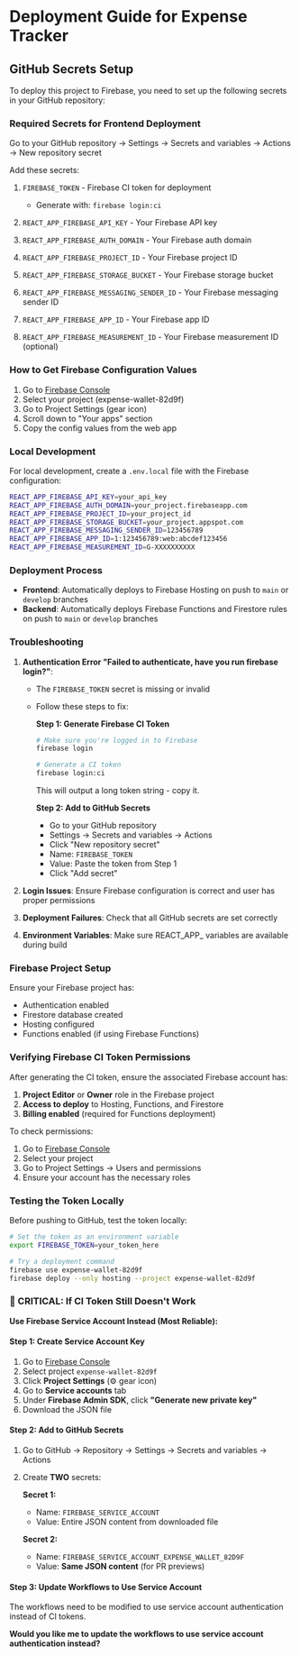 # Deployment Guide for Expense Tracker

## GitHub Secrets Setup

To deploy this project to Firebase, you need to set up the following secrets in your GitHub repository:

### Required Secrets for Frontend Deployment

Go to your GitHub repository → Settings → Secrets and variables → Actions → New repository secret

Add these secrets:

1. `FIREBASE_TOKEN` - Firebase CI token for deployment
   - Generate with: `firebase login:ci`

2. `REACT_APP_FIREBASE_API_KEY` - Your Firebase API key
3. `REACT_APP_FIREBASE_AUTH_DOMAIN` - Your Firebase auth domain
4. `REACT_APP_FIREBASE_PROJECT_ID` - Your Firebase project ID
5. `REACT_APP_FIREBASE_STORAGE_BUCKET` - Your Firebase storage bucket
6. `REACT_APP_FIREBASE_MESSAGING_SENDER_ID` - Your Firebase messaging sender ID
7. `REACT_APP_FIREBASE_APP_ID` - Your Firebase app ID
8. `REACT_APP_FIREBASE_MEASUREMENT_ID` - Your Firebase measurement ID (optional)

### How to Get Firebase Configuration Values

1. Go to [Firebase Console](https://console.firebase.google.com/)
2. Select your project (expense-wallet-82d9f)
3. Go to Project Settings (gear icon)
4. Scroll down to "Your apps" section
5. Copy the config values from the web app

### Local Development

For local development, create a `.env.local` file with the Firebase configuration:

```bash
REACT_APP_FIREBASE_API_KEY=your_api_key
REACT_APP_FIREBASE_AUTH_DOMAIN=your_project.firebaseapp.com
REACT_APP_FIREBASE_PROJECT_ID=your_project_id
REACT_APP_FIREBASE_STORAGE_BUCKET=your_project.appspot.com
REACT_APP_FIREBASE_MESSAGING_SENDER_ID=123456789
REACT_APP_FIREBASE_APP_ID=1:123456789:web:abcdef123456
REACT_APP_FIREBASE_MEASUREMENT_ID=G-XXXXXXXXXX
```

### Deployment Process

- **Frontend**: Automatically deploys to Firebase Hosting on push to `main` or `develop` branches
- **Backend**: Automatically deploys Firebase Functions and Firestore rules on push to `main` or `develop` branches

### Troubleshooting

1. **Authentication Error "Failed to authenticate, have you run firebase login?"**:
   - The `FIREBASE_TOKEN` secret is missing or invalid
   - Follow these steps to fix:

     **Step 1: Generate Firebase CI Token**
     ```bash
     # Make sure you're logged in to Firebase
     firebase login

     # Generate a CI token
     firebase login:ci
     ```
     This will output a long token string - copy it.

     **Step 2: Add to GitHub Secrets**
     - Go to your GitHub repository
     - Settings → Secrets and variables → Actions
     - Click "New repository secret"
     - Name: `FIREBASE_TOKEN`
     - Value: Paste the token from Step 1
     - Click "Add secret"

2. **Login Issues**: Ensure Firebase configuration is correct and user has proper permissions
3. **Deployment Failures**: Check that all GitHub secrets are set correctly
4. **Environment Variables**: Make sure REACT_APP_ variables are available during build

### Firebase Project Setup

Ensure your Firebase project has:
- Authentication enabled
- Firestore database created
- Hosting configured
- Functions enabled (if using Firebase Functions)

### Verifying Firebase CI Token Permissions

After generating the CI token, ensure the associated Firebase account has:

1. **Project Editor** or **Owner** role in the Firebase project
2. **Access to deploy** to Hosting, Functions, and Firestore
3. **Billing enabled** (required for Functions deployment)

To check permissions:
1. Go to [Firebase Console](https://console.firebase.google.com/)
2. Select your project
3. Go to Project Settings → Users and permissions
4. Ensure your account has the necessary roles

### Testing the Token Locally

Before pushing to GitHub, test the token locally:

```bash
# Set the token as an environment variable
export FIREBASE_TOKEN=your_token_here

# Try a deployment command
firebase use expense-wallet-82d9f
firebase deploy --only hosting --project expense-wallet-82d9f
```

### 🚨 CRITICAL: If CI Token Still Doesn't Work

**Use Firebase Service Account Instead (Most Reliable):**

#### **Step 1: Create Service Account Key**
1. Go to [Firebase Console](https://console.firebase.google.com/)
2. Select project `expense-wallet-82d9f`
3. Click **Project Settings** (⚙️ gear icon)
4. Go to **Service accounts** tab
5. Under **Firebase Admin SDK**, click **"Generate new private key"**
6. Download the JSON file

#### **Step 2: Add to GitHub Secrets**
1. Go to GitHub → Repository → Settings → Secrets and variables → Actions
2. Create **TWO** secrets:

   **Secret 1:**
   - Name: `FIREBASE_SERVICE_ACCOUNT`
   - Value: Entire JSON content from downloaded file

   **Secret 2:**
   - Name: `FIREBASE_SERVICE_ACCOUNT_EXPENSE_WALLET_82D9F`
   - Value: **Same JSON content** (for PR previews)

#### **Step 3: Update Workflows to Use Service Account**
The workflows need to be modified to use service account authentication instead of CI tokens.

**Would you like me to update the workflows to use service account authentication instead?**